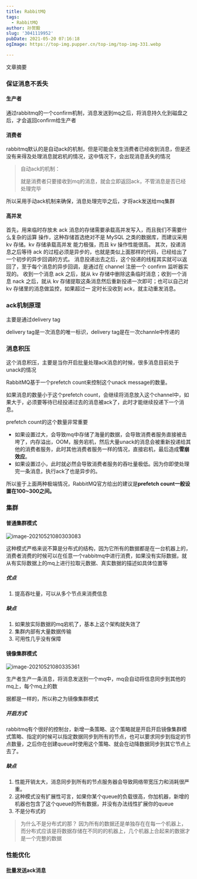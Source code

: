 ```yaml
---
title: RabbitMQ
tags:
  - RabbitMQ
author: 孙贺毅
slug: '3041119952'
pubDate: 2021-05-20 07:16:18
ogImage: https://top-img.pupper.cn/top-img/top-img-331.webp

---
```


文章摘要

<!-- more -->

### 保证消息不丢失

#### 生产者

通过rabbitmq的一个confirm机制，消息发送到mq之后，将消息持久化到磁盘之后，才会返回confirm给生产者

#### 消费者

rabbitmq默认的是自动ack的机制，但是可能会发生消费者已经收到消息，但是还没有来得及处理消息就宕机的情况，这中情况下，会出现消息丢失的情况

> 自动ack的机制：
>
> 就是消费者只要接收到mq的消息，就会立即返回ack，不管消息是否已经处理完毕

所以采用手动ack机制来确保，消息处理完毕之后，才将ack发送给mq集群

#### 高并发

⾸先，⽤来临时存放未 ack 消息的存储需要承载⾼并发写⼊，⽽且我们不需要什么复杂的运算 操作，这种存储⾸选绝对不是 MySQL 之类的数据库，⽽建议采⽤ kv 存储。kv 存储承载⾼并发 能⼒极强，⽽且 kv 操作性能很⾼。 其次，投递消息之后等待 ack 的过程必须是异步的，也就是类似上⾯那样的代码，已经给出了 ⼀个初步的异步回调的⽅式。 消息投递出去之后，这个投递的线程其实就可以返回了，⾄于每个消息的异步回调，是通过在 channel 注册⼀个 confirm 监听器实现的。 收到⼀个消息 ack 之后，就从 kv 存储中删除这条临时消息；收到⼀个消息 nack 之后，就从 kv 存储提取这条消息然后重新投递⼀次即可；也可以⾃⼰对 kv 存储⾥的消息做监控，如果超过⼀ 定时⻓没收到 ack，就主动重发消息。

### ack机制原理

主要是通过delivery tag

delivery tag是一次消息的唯一标识，delivery tag是在一次channle中传递的

### 消息积压

这个消息积压，主要是当你开启批量处理ack消息的时候，很多消息目前处于unack的情况

RabbitMQ基于一个prefetch count来控制这个unack message的数量。

如果消息的数量小于这个prefetch count，会继续将消息放入这个channel中，如果大于，必须要等待已经投递过去的消息被ack了，此时才能继续投递下一个消息。

prefetch count的这个数量非常重要

- 如果设置过大，会导致mq中存储了海量的数据，会导致消费者服务直接被击垮了，内存溢出，OOM，服务宕机，然后大量unack的消息会被重新投递给其他的消费者服务，此时其他消费者服务一样的情况，直接宕机，最后造成**雪崩效应**。
- 如果设置过小，此时就必然会导致消费者服务的吞吐量极低。因为你即使处理完一条消息，执行ack了也是异步的。

所以鉴于上面两种极端情况，RabbitMQ官方给出的建议是**prefetch count一般设置在100~300之间。**

### 集群

#### 普通集群模式

![image-20210521080303083](https://gitee.com/flow_disaster/blog-map-bed/raw/master/img/image-20210521080303083.png)

这种模式严格来说不算是分布式的结构，因为它所有的数据都是在一台机器上的，消费者消费的时候可以在任意一个rabbitmq中进行消费，如果没有实际数据，就从有实际数据上的mq上进行拉取元数据、真实数据的描述如具体位置等

##### 优点

1. 提高吞吐量，可以从多个节点来消费信息

##### 缺点

1. 如果放实际数据的mq宕机了，基本上这个架构就失效了
2. 集群内部有大量数据传输
3. 可用性几乎没有保障

#### 镜像集群模式

![image-20210521080335361](https://gitee.com/flow_disaster/blog-map-bed/raw/master/img/image-20210521080335361.png)

生产者生产一条消息，将消息发送到一个mq中，mq会自动将信息同步到其他的mq上，每个mq上的数

据都是一样的，所以称之为镜像集群模式

##### 开启方式

rabbitmq有个很好的控制台，新增一条策略、这个策略就是开启开启镜像集群模式策略、指定的时候可以指定数据同步到所有的节点，也可以要求同步到指定的节点数量，之后你在创建queue时使用这个策略、就会在动降数据同步到其它节点上去了。

##### 缺点

1. 性能开销太大，消息同步到所有的节点服务器会导致网络带宽压力和消耗很严重。
2. 这种模式没有扩展性可言，如果你某个queue的负载很高，你加机器，新增的机器也包含了这个queue的所有数据，并没有办法线性扩展你的queue
3. 不是分布式的

> 为什么不是分布式的那？ 因为所有的数据还是单独存在在每一个机器上，而分布式应该是将数据存储在不同的的机器上，几个机器上合起来的数据才是一个完整的数据

### 性能优化

#### 批量发送ack消息

